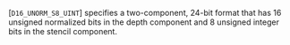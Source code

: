 [`D16_UNORM_S8_UINT`] specifies a two-component, 24-bit
format that has 16 unsigned normalized bits in the depth component and 8
unsigned integer bits in the stencil component.